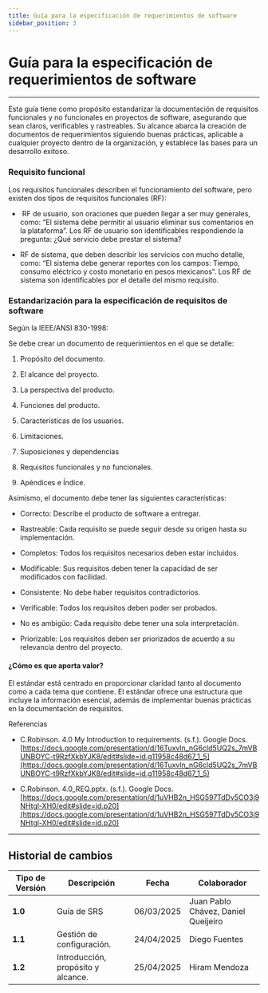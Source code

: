 ```yaml
---
title: Guía para la especificación de requerimientos de software
sidebar_position: 3
---
```


# Guía para la especificación de requerimientos de software

---

Esta guía tiene como propósito estandarizar la documentación de requisitos funcionales y no funcionales en proyectos de software, asegurando que sean claros, verificables y rastreables. Su alcance abarca la creación de documentos de requerimientos siguiendo buenas prácticas, aplicable a cualquier proyecto dentro de la organización, y establece las bases para un desarrollo exitoso.


### Requisito funcional

Los requisitos funcionales describen el funcionamiento del software, pero existen dos tipos de requisitos funcionales (RF):

-  RF de usuario, son oraciones que pueden llegar a ser muy generales, como: “El sistema debe permitir al usuario eliminar sus comentarios en la plataforma”. Los RF de usuario son identificables respondiendo la pregunta: ¿Qué servicio debe prestar el sistema? 
    
- RF de sistema, que deben describir los servicios con mucho detalle, como: “El sistema debe generar reportes con los campos: Tiempo, consumo eléctrico y costo monetario en pesos mexicanos“. Los RF de sistema son identificables por el detalle del mismo requisito.
    

  

### Estandarización para la especificación de requisitos de software

Según la IEEE/ANSI 830-1998: 

Se debe crear un documento de requerimientos en el que se detalle:

1. Propósito del documento.
    
2. El alcance del proyecto.
    
3. La perspectiva del producto.
    
4. Funciones del producto.
    
5. Características de los usuarios.
    
6. Limitaciones.
    
7. Suposiciones y dependencias
    
8. Requisitos funcionales y no funcionales.
    
9. Apéndices e Índice.
    

  

Asimismo, el documento debe tener las siguientes características:

- Correcto: Describe el producto de software a entregar.
    
- Rastreable: Cada requisito se puede seguir desde su origen hasta su implementación.
    
- Completos: Todos los requisitos necesarios deben estar incluidos.
    
- Modificable: Sus requisitos deben tener la capacidad de ser modificados con facilidad.
    
- Consistente: No debe haber requisitos contradictorios.
    
- Verificable: Todos los requisitos deben poder ser probados.
    
- No es ambigüo: Cada requisito debe tener una sola interpretación.
    
- Priorizable: Los requisitos deben ser priorizados de acuerdo a su relevancia dentro del proyecto.
    

  

#### ¿Cómo es que aporta valor?
El estándar está centrado en proporcionar claridad tanto al documento como a cada tema que contiene. El estándar ofrece una estructura que incluye la información esencial, además de implementar buenas prácticas en la documentación de requisitos.

  

Referencias

- C.Robinson. 4.0 My Introduction to requirements. (s.f.). Google Docs. [https://docs.google.com/presentation/d/16Tuxvln_nG6cld5UQ2s_7mVBUNBOYC-t9RzfXkbYJK8/edit#slide=id.g11958c48d67_1_5](https://docs.google.com/presentation/d/16Tuxvln_nG6cld5UQ2s_7mVBUNBOYC-t9RzfXkbYJK8/edit#slide=id.g11958c48d67_1_5)

- C.Robinson. 4.0_REQ.pptx. (s.f.). Google Docs. [https://docs.google.com/presentation/d/1uVHB2n_HSG597TdDv5CO3j9NHtgl-XH0/edit#slide=id.p20](https://docs.google.com/presentation/d/1uVHB2n_HSG597TdDv5CO3j9NHtgl-XH0/edit#slide=id.p20)

---

## Historial de cambios

| **Tipo de Versión** | **Descripción** | **Fecha**  | **Colaborador** |
| ------------------- | --------------- | ---------- | --------------- |
| **1.0** | Guía de SRS | 06/03/2025 | Juan Pablo Chávez, Daniel Queijeiro |
| **1.1** |  Gestión de configuración.  | 24/04/2025 | Diego Fuentes |
| **1.2** |  Introducción, propósito y alcance. | 25/04/2025 | Hiram Mendoza |